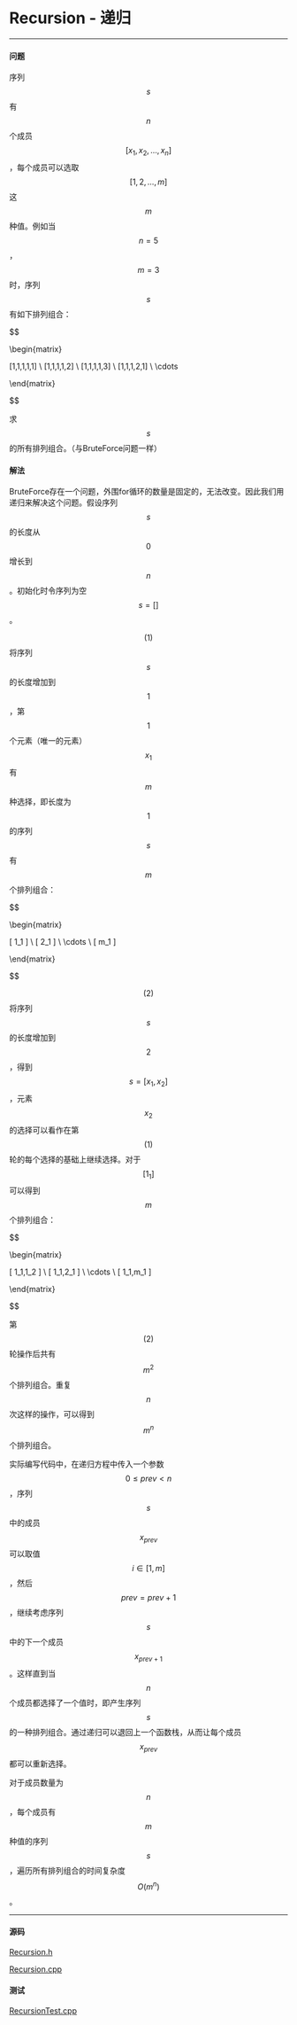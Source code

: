 <script type="text/javascript" src="https://cdnjs.cloudflare.com/ajax/libs/mathjax/2.7.1/MathJax.js?config=TeX-AMS-MML_HTMLorMML"></script>

# Recursion - 递归

--------

#### 问题

序列$$ s $$有$$ n $$个成员$$ [x_1,x_2, \dots ,x_n] $$，每个成员可以选取$$ [1,2, \dots ,m] $$这$$ m $$种值。例如当$$ n = 5 $$，$$ m = 3 $$时，序列$$ s $$有如下排列组合：

$$

\begin{matrix}

[1,1,1,1,1] \\
[1,1,1,1,2] \\
[1,1,1,1,3] \\
[1,1,1,2,1] \\
\cdots

\end{matrix}

$$

求$$ s $$的所有排列组合。（与BruteForce问题一样）

#### 解法

BruteForce存在一个问题，外围for循环的数量是固定的，无法改变。因此我们用递归来解决这个问题。假设序列$$ s $$的长度从$$ 0 $$增长到$$ n $$。初始化时令序列为空$$ s = [] $$。

$$ (1) $$ 将序列$$ s $$的长度增加到$$ 1 $$，第$$ 1 $$个元素（唯一的元素）$$ x_1 $$有$$ m $$种选择，即长度为$$ 1 $$的序列$$ s $$有$$ m $$个排列组合：

$$

\begin{matrix}

[ 1_1 ]  \\
[ 2_1 ]  \\
\cdots   \\
[ m_1 ]

\end{matrix}

$$

$$ (2) $$ 将序列$$ s $$的长度增加到$$ 2 $$，得到$$ s = [x_1,x_2] $$，元素$$ x_2 $$的选择可以看作在第$$ (1) $$轮的每个选择的基础上继续选择。对于$$ [1_1] $$可以得到$$ m $$个排列组合：

$$

\begin{matrix}

[ 1_1,1_2 ]  \\
[ 1_1,2_1 ]  \\
\cdots       \\
[ 1_1,m_1 ]

\end{matrix}

$$

第$$ (2) $$轮操作后共有$$ m^2 $$个排列组合。重复$$ n $$次这样的操作，可以得到$$ m^n $$个排列组合。

实际编写代码中，在递归方程中传入一个参数$$ 0 \le prev \lt n $$，序列$$ s $$中的成员$$ x_{prev} $$可以取值$$ i \in [1,m] $$，然后$$ prev = prev+1 $$，继续考虑序列$$ s $$中的下一个成员$$ x_{prev+1} $$。这样直到当$$ n $$个成员都选择了一个值时，即产生序列$$ s $$的一种排列组合。通过递归可以退回上一个函数栈，从而让每个成员$$ x_{prev} $$都可以重新选择。

对于成员数量为$$ n $$，每个成员有$$ m $$种值的序列$$ s $$，遍历所有排列组合的时间复杂度$$ O(m^n) $$。

--------

#### 源码

[Recursion.h](https://github.com/linrongbin16/Way-to-Algorithm/blob/master/src/Search/Recursion.h)

[Recursion.cpp](https://github.com/linrongbin16/Way-to-Algorithm/blob/master/src/Search/Recursion.cpp)

#### 测试

[RecursionTest.cpp](https://github.com/linrongbin16/Way-to-Algorithm/blob/master/src/Search/RecursionTest.cpp)
